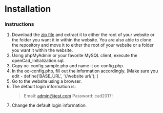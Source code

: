 # Installation
### Instructions
1. Download the [zip file](https://github.com/StormlightTech/openCAD-php/archive/master.zip) and extract it to either the root of your website or the folder you want it in within the website. You are also able to clone the repository and move it to either the root of your website or a folder you want it within the website.
2. Using phpMyAdmin or your favorite MySQL client, execute the openCad_Initialization.sql.
3. Copy oc-config.sample.php and name it oc-config.php.
4. In the oc-config.php, fill out the information accordingly. (Make sure you edit - define('BASE_URL', '//website url/'); )
5. Go to the website using a browser.
6. The default login information is:
	> Email: admin@test.com
	> Password: cad2017!
7. Change the default login information.
